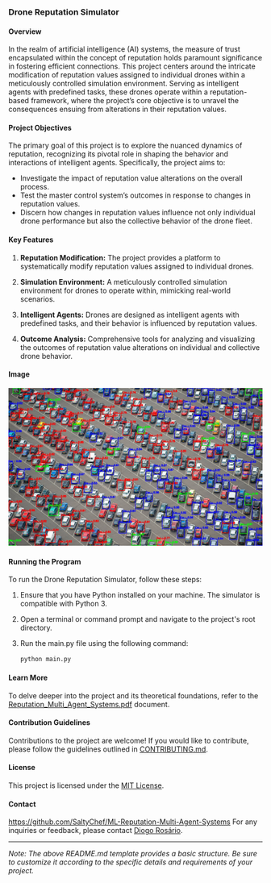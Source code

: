 ### Drone Reputation Simulator

#### Overview

In the realm of artificial intelligence (AI) systems, the measure of trust encapsulated within the concept of reputation holds paramount significance in fostering efficient connections. This project centers around the intricate modification of reputation values assigned to individual drones within a meticulously controlled simulation environment. Serving as intelligent agents with predefined tasks, these drones operate within a reputation-based framework, where the project’s core objective is to unravel the consequences ensuing from alterations in their reputation values.

#### Project Objectives

The primary goal of this project is to explore the nuanced dynamics of reputation, recognizing its pivotal role in shaping the behavior and interactions of intelligent agents. Specifically, the project aims to:

- Investigate the impact of reputation value alterations on the overall process.
- Test the master control system’s outcomes in response to changes in reputation values.
- Discern how changes in reputation values influence not only individual drone performance but also the collective behavior of the drone fleet.

#### Key Features

1. **Reputation Modification:** The project provides a platform to systematically modify reputation values assigned to individual drones.

2. **Simulation Environment:** A meticulously controlled simulation environment for drones to operate within, mimicking real-world scenarios.

3. **Intelligent Agents:** Drones are designed as intelligent agents with predefined tasks, and their behavior is influenced by reputation values.

4. **Outcome Analysis:** Comprehensive tools for analyzing and visualizing the outcomes of reputation value alterations on individual and collective drone behavior.

#### Image

![Drone Reputation Simulator](predictions/predictionM.jpg)


#### Running the Program

To run the Drone Reputation Simulator, follow these steps:

1. Ensure that you have Python installed on your machine. The simulator is compatible with Python 3.

2. Open a terminal or command prompt and navigate to the project's root directory.

3. Run the main.py file using the following command:

    ```bash
    python main.py
    ```

#### Learn More

To delve deeper into the project and its theoretical foundations, refer to the [Reputation_Multi_Agent_Systems.pdf](Reputation_Multi_Agent_Systems.pdf) document.

#### Contribution Guidelines

Contributions to the project are welcome! If you would like to contribute, please follow the guidelines outlined in [CONTRIBUTING.md](CONTRIBUTING.md).

#### License

This project is licensed under the [MIT License](LICENSE).

#### Contact
https://github.com/SaltyChef/ML-Reputation-Multi-Agent-Systems
For any inquiries or feedback, please contact [Diogo Rosário](mailto:se.dev.rosario@gmail.com).

---

*Note: The above README.md template provides a basic structure. Be sure to customize it according to the specific details and requirements of your project.*
